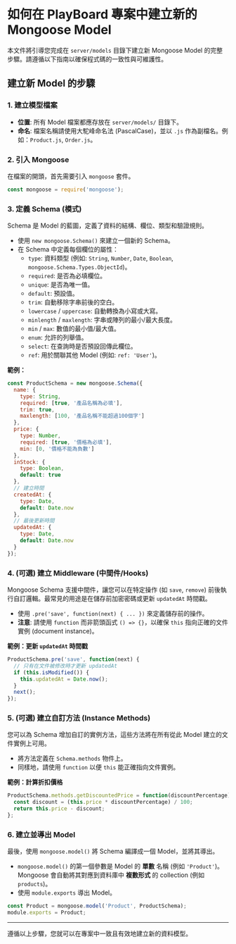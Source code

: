 # 如何在 PlayBoard 專案中建立新的 Mongoose Model

本文件將引導您完成在 `server/models` 目錄下建立新 Mongoose Model 的完整步驟。請遵循以下指南以確保程式碼的一致性與可維護性。

## 建立新 Model 的步驟

### 1. 建立模型檔案

-   **位置**: 所有 Model 檔案都應存放在 `server/models/` 目錄下。
-   **命名**: 檔案名稱請使用大駝峰命名法 (PascalCase)，並以 `.js` 作為副檔名。例如：`Product.js`, `Order.js`。

### 2. 引入 Mongoose

在檔案的開頭，首先需要引入 `mongoose` 套件。

```javascript
const mongoose = require('mongoose');
```

### 3. 定義 Schema (模式)

Schema 是 Model 的藍圖，定義了資料的結構、欄位、類型和驗證規則。

-   使用 `new mongoose.Schema()` 來建立一個新的 Schema。
-   在 Schema 中定義每個欄位的屬性：
    -   `type`: 資料類型 (例如: `String`, `Number`, `Date`, `Boolean`, `mongoose.Schema.Types.ObjectId`)。
    -   `required`: 是否為必填欄位。
    -   `unique`: 是否為唯一值。
    -   `default`: 預設值。
    -   `trim`: 自動移除字串前後的空白。
    -   `lowercase` / `uppercase`: 自動轉換為小寫或大寫。
    -   `minlength` / `maxlength`: 字串或陣列的最小/最大長度。
    -   `min` / `max`: 數值的最小值/最大值。
    -   `enum`: 允許的列舉值。
    -   `select`: 在查詢時是否預設回傳此欄位。
    -   `ref`: 用於關聯其他 Model (例如: `ref: 'User'`)。

**範例：**

```javascript
const ProductSchema = new mongoose.Schema({
  name: {
    type: String,
    required: [true, '產品名稱為必填'],
    trim: true,
    maxlength: [100, '產品名稱不能超過100個字']
  },
  price: {
    type: Number,
    required: [true, '價格為必填'],
    min: [0, '價格不能為負數']
  },
  inStock: {
    type: Boolean,
    default: true
  },
  // 建立時間
  createdAt: {
    type: Date,
    default: Date.now
  },
  // 最後更新時間
  updatedAt: {
    type: Date,
    default: Date.now
  }
});
```

### 4. (可選) 建立 Middleware (中間件/Hooks)

Mongoose Schema 支援中間件，讓您可以在特定操作 (如 `save`, `remove`) 前後執行自訂邏輯。最常見的用途是在儲存前加密密碼或更新 `updatedAt` 時間戳。

-   使用 `.pre('save', function(next) { ... })` 來定義儲存前的操作。
-   **注意**: 請使用 `function` 而非箭頭函式 `() => {}`，以確保 `this` 指向正確的文件實例 (document instance)。

**範例：更新 `updatedAt` 時間戳**

```javascript
ProductSchema.pre('save', function(next) {
  // 只有在文件被修改時才更新 updatedAt
  if (this.isModified()) {
    this.updatedAt = Date.now();
  }
  next();
});
```

### 5. (可選) 建立自訂方法 (Instance Methods)

您可以為 Schema 增加自訂的實例方法，這些方法將在所有從此 Model 建立的文件實例上可用。

-   將方法定義在 `Schema.methods` 物件上。
-   同樣地，請使用 `function` 以便 `this` 能正確指向文件實例。

**範例：計算折扣價格**

```javascript
ProductSchema.methods.getDiscountedPrice = function(discountPercentage) {
  const discount = (this.price * discountPercentage) / 100;
  return this.price - discount;
};
```

### 6. 建立並導出 Model

最後，使用 `mongoose.model()` 將 Schema 編譯成一個 Model，並將其導出。

-   `mongoose.model()` 的第一個參數是 Model 的 **單數** 名稱 (例如 `'Product'`)。Mongoose 會自動將其對應到資料庫中 **複數形式** 的 collection (例如 `products`)。
-   使用 `module.exports` 導出 Model。

```javascript
const Product = mongoose.model('Product', ProductSchema);
module.exports = Product;
```

---

遵循以上步驟，您就可以在專案中一致且有效地建立新的資料模型。
